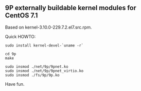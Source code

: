 9P externally buildable kernel modules for CentOS 7.1
-----------------------------------------------------

Based on kernel-3.10.0-229.7.2.el7.src.rpm.

Quick HOWTO:

    sudo install kernel-devel-`uname -r`

    cd 9p
    make

    sudo insmod ./net/9p/9pnet.ko
    sudo insmod ./net/9p/9pnet_virtio.ko
    sudo insmod ./fs/9p/9p.ko

Have fun.
